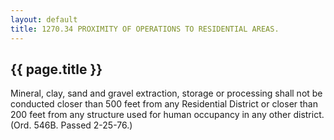 ---
layout: default 
title: 1270.34 PROXIMITY OF OPERATIONS TO RESIDENTIAL AREAS.---

{{ page.title }}
----------------

Mineral, clay, sand and gravel extraction, storage or processing shall
not be conducted closer than 500 feet from any Residential District or
closer than 200 feet from any structure used for human occupancy in any
other district. (Ord. 546B. Passed 2-25-76.)
